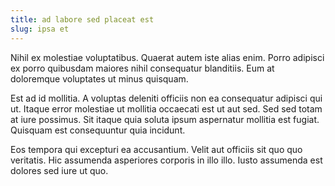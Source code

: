 ```yaml
---
title: ad labore sed placeat est
slug: ipsa et
---
```


Nihil ex molestiae voluptatibus. Quaerat autem iste alias enim. Porro adipisci ex porro quibusdam maiores nihil consequatur blanditiis. Eum at doloremque voluptates ut minus quisquam.

Est ad id mollitia. A voluptas deleniti officiis non ea consequatur adipisci qui ut. Itaque error molestiae ut mollitia occaecati est ut aut sed. Sed sed totam at iure possimus. Sit itaque quia soluta ipsum aspernatur mollitia est fugiat. Quisquam est consequuntur quia incidunt.

Eos tempora qui excepturi ea accusantium. Velit aut officiis sit quo quo veritatis. Hic assumenda asperiores corporis in illo illo. Iusto assumenda est dolores sed iure ut quo.
